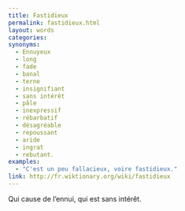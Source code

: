 ```yaml
---
title: Fastidieux
permalink: fastidieux.html
layout: words
categories:
synonyms:
  - Ennuyeux
  - long
  - fade
  - banal
  - terne
  - insignifiant
  - sans intérêt
  - pâle
  - inexpressif
  - rébarbatif
  - désagréable
  - repoussant
  - aride
  - ingrat
  - rebutant.
examples:
  - "C'est un peu fallacieux, voire fastidieux."
link: http://fr.wiktionary.org/wiki/fastidieux
---
```


Qui cause de l’ennui, qui est sans intérêt.
